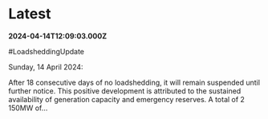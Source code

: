 # Latest

**2024-04-14T12:09:03.000Z**

\#LoadsheddingUpdate 

Sunday, 14 April 2024: 

After 18 consecutive days of no loadshedding, it will remain suspended until further notice. This positive development is attributed to the sustained availability of generation capacity and emergency reserves. A total of 2 150MW of…
